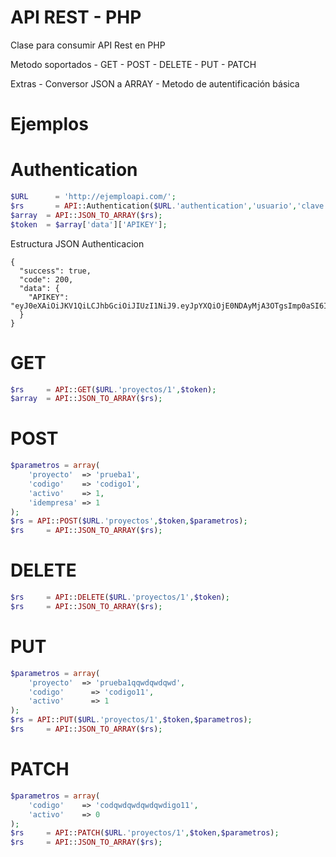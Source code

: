 # API REST - PHP
Clase para consumir API Rest en PHP

Metodo soportados
	- GET
	- POST
	- DELETE
	- PUT
	- PATCH

Extras
	- Conversor JSON a ARRAY
	- Metodo de autentificación básica
	
Ejemplos
===================

Authentication
===================
```php
$URL	  = 'http://ejemploapi.com/';
$rs 	  = API::Authentication($URL.'authentication','usuario','clave');
$array  = API::JSON_TO_ARRAY($rs);
$token 	= $array['data']['APIKEY'];
```

Estructura JSON Authenticacion
```
{
  "success": true,
  "code": 200,
  "data": {
    "APIKEY": "eyJ0eXAiOiJKV1QiLCJhbGciOiJIUzI1NiJ9.eyJpYXQiOjE0NDAyMjA3OTgsImp0aSI6ImU2ZGMyMmEwNWQxNzE3YmNjMjYyNjk0ZDgzMGMyMmNiMjI5YmU1OTYiLCJkYXRhIjp7IklEVXN1YXJpbyI6MSwiSURFbXByZXNhIjoxLCJJRFBlcmZpbCI6MX19.UwKfoHNM3YOhrWfXVTkj8MgC5qxIjpkGQdsRoby8irg"
  }
}
```

GET
===================
```php
$rs 	= API::GET($URL.'proyectos/1',$token);
$array  = API::JSON_TO_ARRAY($rs);
```

POST
===================
```php
$parametros = array(
	'proyecto' 	=> 'prueba1',
	'codigo'	=> 'codigo1',
	'activo'	=> 1,
	'idempresa' => 1
);
$rs = API::POST($URL.'proyectos',$token,$parametros);
$rs 	= API::JSON_TO_ARRAY($rs);
```

DELETE
===================
```php
$rs 	= API::DELETE($URL.'proyectos/1',$token);
$rs 	= API::JSON_TO_ARRAY($rs);
```

PUT
===================
```php
$parametros = array(
	'proyecto' 	=> 'prueba1qqwdqwdqwd',
	'codigo'	  => 'codigo11',
	'activo'	  => 1
);
$rs = API::PUT($URL.'proyectos/1',$token,$parametros);
$rs 	= API::JSON_TO_ARRAY($rs);
```

PATCH
===================
```php
$parametros = array(
	'codigo'	=> 'codqwdqwdqwdqwdigo11',
	'activo'	=> 0
);
$rs 	= API::PATCH($URL.'proyectos/1',$token,$parametros);
$rs 	= API::JSON_TO_ARRAY($rs);
```
